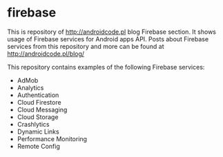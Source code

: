 # firebase
This is repository of http://androidcode.pl blog Firebase section. It shows usage of Firebase services for Android apps API. Posts about Firebase services from this repository and more can be found at http://androidcode.pl/blog/

This repository contains examples of the following Firebase services:
- AdMob
- Analytics
- Authentication
- Cloud Firestore
- Cloud Messaging
- Cloud Storage
- Crashlytics
- Dynamic Links
- Performance Monitoring
- Remote Config
